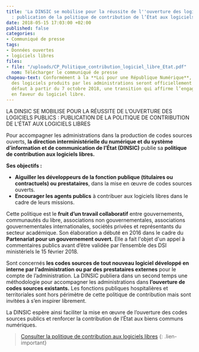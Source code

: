 ```yaml
---
title: 'La DINSIC se mobilise pour la réussite de l''ouverture des logiciels publics
  : publication de la politique de contribution de l’État aux logiciels libres'
date: 2018-05-15 17:03:00 +02:00
published: false
categories:
- Communiqué de presse
tags:
- Données ouvertes
- logiciels libres
files:
- file: "/uploads/CP_Politique_contribution_logiciel_libre_Etat.pdf"
  nom: Télécharger le communiqué de presse
chapeau-text: Conformément à la **Loi pour une République Numérique**, les codes sources
  des logiciels produits par les administrations seront officiellement libres par
  défaut à partir du 7 octobre 2018, une transition qui affirme l’engagement de l’État
  en faveur du logiciel libre.
---
```


LA DINSIC SE MOBILISE POUR LA RÉUSSITE DE L’OUVERTURE DES LOGICIELS PUBLICS : PUBLICATION DE LA POLITIQUE DE CONTRIBUTION DE L’ÉTAT AUX LOGICIELS LIBRES

Pour accompagner les administrations dans la production de codes sources ouverts, **la direction interministérielle du numérique et du système d’information et de communication de l’État (DINSIC)** publie sa **politique de contribution aux logiciels libres.**
 
**Ses objectifs :**
 
* **Aiguiller les développeurs de la fonction publique (titulaires ou contractuels) ou prestataires**, dans la mise en œuvre de codes sources ouverts. 
* **Encourager les agents publics** à contribuer aux logiciels libres dans le cadre de leurs missions. 
 
Cette politique est le **fruit d’un travail collaboratif** entre gouvernements, communautés du libre, associations non gouvernementales, associations gouvernementales internationales, sociétés privées et représentants du secteur académique. Son élaboration a débuté en 2016 dans le cadre du **Partenariat pour un gouvernement ouvert.** Elle a fait l'objet d'un appel à commentaires publics avant d’être validée par l’ensemble des DSI ministériels le 15 février 2018.  

Sont concernés **les codes sources de tout nouveau logiciel développé en interne par l’administration ou par des prestataires externes** pour le compte de l’administration. La DINSIC publiera dans un second temps  une méthodologie pour accompagner les administrations dans **l’ouverture de codes sources existants.**  Les fonctions publiques hospitalières et territoriales sont hors périmètre de cette politique de contribution mais sont invitées à s’en inspirer librement. 

La DINSIC espère ainsi faciliter la mise en œuvre de l’ouverture des codes sources publics et renforcer la contribution de l’État aux biens communs numériques. 
 
> [Consulter la politique de contribution aux logiciels libres](https://disic.github.io/politique-de-contribution-open-source/)
{: .lien-important}
